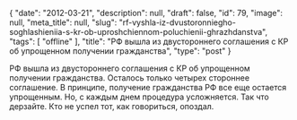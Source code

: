 {
    "date": "2012-03-21",
    "description": null,
    "draft": false,
    "id": 79,
    "image": null,
    "meta_title": null,
    "slug": "rf-vyshla-iz-dvustoronniegho-soghlashieniia-s-kr-ob-uproshchiennom-poluchienii-ghrazhdanstva",
    "tags": [
        "offline"
    ],
    "title": "РФ вышла из двустороннего соглашения с КР об упрощенном получении гражданства",
    "type": "post"
}


РФ вышла из двустороннего соглашения с КР об упрощенном получении гражданства. Осталось только четырех стороннее соглашение. В принципе, получение     гражданства РФ все еще остается упрощенным. Но, с каждым днем процедура усложняется. Так что дерзайте. Кто не успел тот, как говориться, опоздал.
